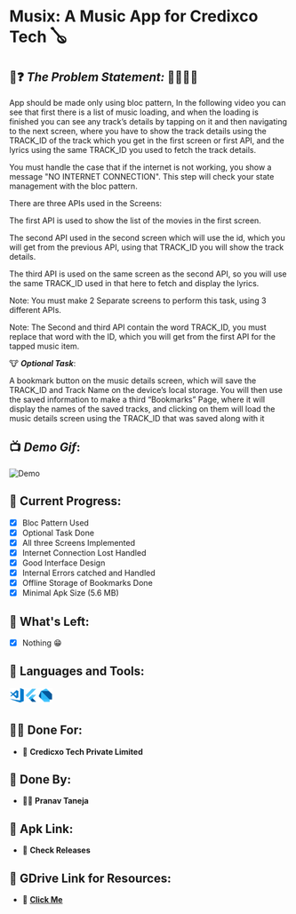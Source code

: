 # **Musix: A Music App for Credixco Tech** 🪕

## 🤔❓ **_The Problem Statement:_** 🙋‍♂️🙋‍♀️

App should be made only using bloc pattern, In the following video you can see that first there is a list of music loading, and when the loading is finished you can see any track’s details by tapping on it and then navigating to the next screen, where you have to show the track details using the TRACK_ID of the track which you get in the first screen or first API, and the lyrics using the same TRACK_ID you used to fetch the track details.

You must handle the case that if the internet is not working, you show a message "NO INTERNET CONNECTION". This step will check your state management with the bloc pattern.

There are three APIs used in the Screens:

The first API is used to show the list of the movies in the first screen.

The second API used in the second screen which will use the id, which you will get from the previous API, using that TRACK_ID you will show the track details.

The third API is used on the same screen as the second API, so you will use the same TRACK_ID used in that here to fetch and display the lyrics.

Note: You must make 2 Separate screens to perform this task, using 3 different APIs.

Note: The Second and third API contain the word TRACK_ID, you must replace that word with the ID, which you will get from the first API for the tapped music item.

🐮 _**Optional Task**_:

A bookmark button on the music details screen, which will save the TRACK_ID and Track Name on the device’s local storage. You will then use the saved information to make a third “Bookmarks” Page, where it will display the names of the saved tracks, and clicking on them will load the music details screen using the TRACK_ID that was saved along with it

## 📺 _**Demo Gif**_:

<img src="extras\Demo.gif" alt="Demo" width="40%" />

## 📕 **Current Progress:**

- [x] Bloc Pattern Used
- [x] Optional Task Done
- [x] All three Screens Implemented
- [x] Internet Connection Lost Handled
- [x] Good Interface Design
- [x] Internal Errors catched and Handled
- [x] Offline Storage of Bookmarks Done
- [x] Minimal Apk Size (5.6 MB)

## 🙊 **What's Left:**

- [x] Nothing 😁

## 🔨 **Languages and Tools:**

<img align="left" alt="Visual Studio Code" width="26px" src="https://raw.githubusercontent.com/github/explore/80688e429a7d4ef2fca1e82350fe8e3517d3494d/topics/visual-studio-code/visual-studio-code.png" />
<img align="left" alt="Flutter" width="26px" src="https://raw.githubusercontent.com/github/explore/80688e429a7d4ef2fca1e82350fe8e3517d3494d/topics/flutter/flutter.png" />
<img align="left" alt="Dart" width="26px" src="https://raw.githubusercontent.com/github/explore/80688e429a7d4ef2fca1e82350fe8e3517d3494d/topics/dart/dart.png" />
<br></br>

## 👨‍🏫 **Done For:**

- 🏦 **Credicxo Tech Private Limited**

## 👥 **Done By:**

- 💂‍♂️ **Pranav Taneja**

## 🔱 **Apk Link:**

- 🎃 **Check Releases**

## 🔱 **GDrive Link for Resources:**

- 🎇 [**Click Me**](https://drive.google.com/drive/folders/1IJNrutR36tglZX7riUi25uYthbTFMDIh?usp=sharing)
